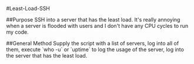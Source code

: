 #Least-Load-SSH

##Purpose
SSH into a server that has the least load.  It's really annoying when a server is flooded with users and I don't have any CPU cycles to run my code.

##General Method
Supply the script with a list of servers, log into all of them, execute \`who -u\` or \`uptime\` to log the usage of the server, log into the server that has the least load.
